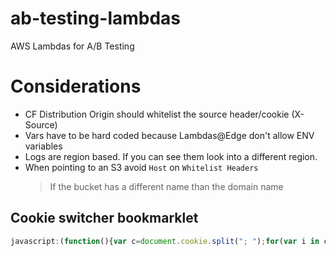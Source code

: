 # ab-testing-lambdas
AWS Lambdas for A/B Testing 

# Considerations

- CF Distribution Origin should whitelist the source header/cookie (X-Source)
- Vars have to be hard coded because Lambdas@Edge don't allow ENV variables
- Logs are region based. If you can see them look into a different region.
- When pointing to an S3 avoid `Host` on `Whitelist Headers`
    > If the bucket has a different name than the domain name

## Cookie switcher bookmarklet

```js
javascript:(function(){var c=document.cookie.split("; ");for(var i in c){if(c[i].indexOf("_yd_ab_source")>=0){document.cookie="_yd_ab_source="+(c[i].indexOf("AyzHWHBd")>=0?"G2bHEHgG":"AyzHWHBd")+";path=/";break}location.reload()}})()
```
